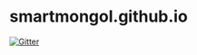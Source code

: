 # smartmongol.github.io
[![Gitter](https://badges.gitter.im/Join%20Chat.svg)](https://gitter.im/Smartmongol/smartmongol?utm_source=badge&utm_medium=badge&utm_campaign=pr-badge&utm_content=body_badge)
